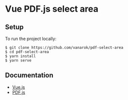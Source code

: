 # Vue PDF.js select area

## Setup

To run the project locally:

```
$ git clone https://github.com/vanarok/pdf-select-area
$ cd pdf-select-area
$ yarn install
$ yarn serve
```

## Documentation

* [Vue.js](https://vuejs.org)
* [PDF.js](https://mozilla.github.io/pdf.js/)
